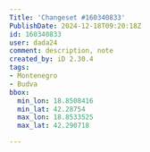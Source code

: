 ```yaml
---
Title: 'Changeset #160340833'
PublishDate: 2024-12-18T09:20:18Z
id: 160340833
user: dada24
comment: description, note
created_by: iD 2.30.4
tags:
- Montenegro
- Budva
bbox:
  min_lon: 18.8508416
  min_lat: 42.28754
  max_lon: 18.8533525
  max_lat: 42.290718

---
```

